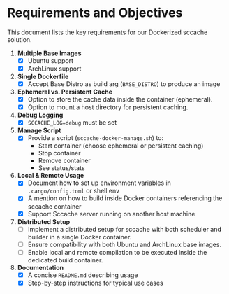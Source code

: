 # Requirements and Objectives

This document lists the key requirements for our Dockerized sccache solution.

1. **Multiple Base Images**
   - [x] Ubuntu support
   - [x] ArchLinux support

2. **Single Dockerfile**
   - [x] Accept Base Distro as build arg (`BASE_DISTRO`) to produce an image

3. **Ephemeral vs. Persistent Cache**
   - [x] Option to store the cache data inside the container (ephemeral).
   - [x] Option to mount a host directory for persistent caching.

4. **Debug Logging**
   - [x] `SCCACHE_LOG=debug` must be set

5. **Manage Script**
   - [x] Provide a script (`sccache-docker-manage.sh`) to:
     - Start container (choose ephemeral or persistent caching)
     - Stop container
     - Remove container
     - See status/stats

6. **Local & Remote Usage**
   - [x] Document how to set up environment variables in `.cargo/config.toml` or shell env
   - [x] A mention on how to build inside Docker containers referencing the sccache container
   - [x] Support Sccache server running on another host machine

7. **Distributed Setup**
   * [ ] Implement a distributed setup for sccache with both scheduler and builder in a single Docker container.
   * [ ] Ensure compatibility with both Ubuntu and ArchLinux base images.
   * [ ] Enable local and remote compilation to be executed inside the dedicated build container.

8. **Documentation**
   - [x] A concise `README.md` describing usage
   - [x] Step-by-step instructions for typical use cases
